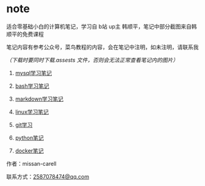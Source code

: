 # note
适合零基础小白的计算机笔记，学习自 b站 up主 韩顺平，笔记中部分截图来自韩顺平的免费课程

笔记内容有参考公众号，菜鸟教程的内容，会在笔记中注明，如未注明，请联系我

*（下载时要同时下载.assests 文件，否则会无法正常查看笔记内的图片）*

1. [mysql学习笔记](mysql.md)

2. [bash学习笔记](bash.md)

3. [markdown学习笔记](markdown.md)

4. [linux学习笔记](linux.md)

5. [git学习](git.md)

6. [python笔记](python.md)

7. [docker笔记](docker.md)

   

作者：missan-carell

联系方式：2587078474@qq.com
